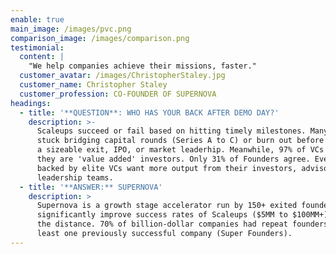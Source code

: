 ```yaml
---
enable: true
main_image: /images/pvc.png
comparison_image: /images/comparison.png
testimonial:
  content: |
    "We help companies achieve their missions, faster."
  customer_avatar: /images/ChristopherStaley.jpg
  customer_name: Christopher Staley
  customer_profession: CO-FOUNDER OF SUPERNOVA
headings:
  - title: '**QUESTION**: WHO HAS YOUR BACK AFTER DEMO DAY?'
    description: >-
      Scaleups succeed or fail based on hitting timely milestones. Many get
      stuck bridging capital rounds (Series A to C) or burn out before achieving
      a sizeable exit, IPO, or market leaderhip. Meanwhile, 97% of VCs claim
      they are 'value added' investors. Only 31% of Founders agree. Even those
      backed by elite VCs want more output from their investors, advisors, and
      leadership teams.
  - title: '**ANSWER:** SUPERNOVA'
    description: >
      Supernova is a growth stage accelerator run by 150+ exited founders to
      significantly improve success rates of Scaleups ($5MM to $100MM+) that go
      the distance. 70% of billion-dollar companies had repeat founders of at
      least one previously successful company (Super Founders).
---
```


